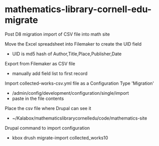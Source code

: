 # mathematics-library-cornell-edu-migrate

Post D8 migration import of CSV file into math site

Move the Excel spreadsheet into Filemaker to create the UID field
  * UID is md5 hash of Author,Title,Place,Publisher,Date

Export from Filemaker as CSV file
  * manually add field list to first record

Import collected-works-csv.yml file as a Configuration Type 'Migration'
  * /admin/config/development/configuration/single/import
  * paste in the file contents

Place the csv file where Drupal can see it
  * ~/Kalabox/mathematicslibrarycornelledu/code/mathematics-site

Drupal command to import configuration
  * kbox drush migrate-import collected_works10
